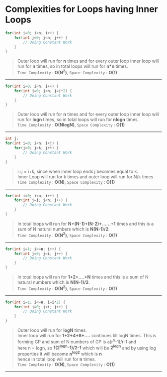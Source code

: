 # Complexities for Loops having Inner Loops

```java
for(int i=0; i<n; i++) {
    for(int j=0; j<n; j++) {
        // Doing Constant Work
    }
}
```
> Outer loop will run for **n** times and for every outer loop inner loop will run for **n** times, so in total loops will run for **n\*n** times.     
> `Time Complexity` : **O(N<sup>2</sup>)**, `Space Complexity` : **O(1)** 
---

```java
for(int i=0; i<n; i++) {
    for(int j=0; j<n; j=j*2) {
        // Doing Constant Work
    }
}
```
> Outer loop will run for **n** times and for every outer loop inner loop will run for **logn** times, so in total loops will run for **nlogn** times.     
> `Time Complexity` : **O(NlogN)**, `Space Complexity` : **O(1)** 
---

```java
int j;
for(int i=0; i<n; i+j) {
    for(j=0; j<k; j++) {
        // Doing Constant Work
    }
}
```
> i+j = i+k, since when inner loop ends j becomes equal to k.        
> Inner Loop will run for k times and outer loop will run for N/k times          
> `Time Complexity` : **O(N)**, `Space Complexity` : **O(1)** 
---

```java
for(int i=0; i<n; i++) {
    for(int j=i; j<n; j++) {
        // Doing Constant Work
    }
}
```
> In total loops will run for **N+(N-1)+(N-2)+......+1** times and this is a sum of N natural numbers which is **N(N-1)/2**.          
> `Time Complexity` : **O(N<sup>2</sup>)**, `Space Complexity` : **O(1)** 
---

```java
for(int i=1; i<=n; i++) {
    for(int j=0; j<i; j++) {
        // Doing Constant Work
    }
}
```
> In total loops will run for **1+2+....+N** times and this is a sum of N natural numbers which is **N(N-1)/2**.          
> `Time Complexity` : **O(N<sup>2</sup>)**, `Space Complexity` : **O(1)** 
---

```java
for(int i=1; i<=n; i=i*2) {
    for(int j=0; j<i; j++) {
        // Doing Constant Work
    }
}
```
> Outer loop will run for **logN** times.   
> Inner loop will run for **1+2+4+8+....** continues till logN times. This is forming GP and sum of N numbers of GP is a(r<sup>n</sup>-1)/r-1 and     
> here n = logn, so **1(2<sup>logn</sup>-1)/2-1** which will be **2<sup>logn</sup>** and by using log properties it will become **n<sup>log2</sup>** which is **n**    
> hence in total loop will run for **n** times.               
> `Time Complexity` : **O(N)**, `Space Complexity` : **O(1)** 
---
